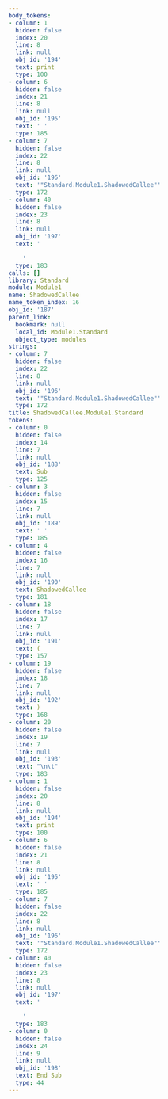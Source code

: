 ```yaml
---
body_tokens:
- column: 1
  hidden: false
  index: 20
  line: 8
  link: null
  obj_id: '194'
  text: print
  type: 100
- column: 6
  hidden: false
  index: 21
  line: 8
  link: null
  obj_id: '195'
  text: ' '
  type: 185
- column: 7
  hidden: false
  index: 22
  line: 8
  link: null
  obj_id: '196'
  text: '"Standard.Module1.ShadowedCallee"'
  type: 172
- column: 40
  hidden: false
  index: 23
  line: 8
  link: null
  obj_id: '197'
  text: '

    '
  type: 183
calls: []
library: Standard
module: Module1
name: ShadowedCallee
name_token_index: 16
obj_id: '187'
parent_link:
  bookmark: null
  local_id: Module1.Standard
  object_type: modules
strings:
- column: 7
  hidden: false
  index: 22
  line: 8
  link: null
  obj_id: '196'
  text: '"Standard.Module1.ShadowedCallee"'
  type: 172
title: ShadowedCallee.Module1.Standard
tokens:
- column: 0
  hidden: false
  index: 14
  line: 7
  link: null
  obj_id: '188'
  text: Sub
  type: 125
- column: 3
  hidden: false
  index: 15
  line: 7
  link: null
  obj_id: '189'
  text: ' '
  type: 185
- column: 4
  hidden: false
  index: 16
  line: 7
  link: null
  obj_id: '190'
  text: ShadowedCallee
  type: 181
- column: 18
  hidden: false
  index: 17
  line: 7
  link: null
  obj_id: '191'
  text: (
  type: 157
- column: 19
  hidden: false
  index: 18
  line: 7
  link: null
  obj_id: '192'
  text: )
  type: 168
- column: 20
  hidden: false
  index: 19
  line: 7
  link: null
  obj_id: '193'
  text: "\n\t"
  type: 183
- column: 1
  hidden: false
  index: 20
  line: 8
  link: null
  obj_id: '194'
  text: print
  type: 100
- column: 6
  hidden: false
  index: 21
  line: 8
  link: null
  obj_id: '195'
  text: ' '
  type: 185
- column: 7
  hidden: false
  index: 22
  line: 8
  link: null
  obj_id: '196'
  text: '"Standard.Module1.ShadowedCallee"'
  type: 172
- column: 40
  hidden: false
  index: 23
  line: 8
  link: null
  obj_id: '197'
  text: '

    '
  type: 183
- column: 0
  hidden: false
  index: 24
  line: 9
  link: null
  obj_id: '198'
  text: End Sub
  type: 44
---
```

